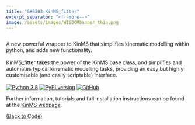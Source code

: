 ```yaml
---
title: "&#8203;KinMS_fitter"
excerpt_separator: "<!--more-->"
image: /assets/images/WISDOMbanner_thin.png
---
```

<figure style="width: 200px" class="align-left"><a href="{{ site.baseurl }}{{page.url}}">
  <img src="{{ site.url }}{{ site.baseurl }}/assets/images/Fitter_image.png" alt=""></a>
</figure>


A new powerful wrapper to KinMS that simplifies kinematic modelling within python, and adds new functionality.<br><br>
KinMS_fitter takes the power of the KinMS base class, and simplifies and automates typical kinematic modelling tasks, providing an easy but highly customisable (and easily scriptable) interface.<br><br>
[![Python 3.8](https://img.shields.io/badge/python-3.8-blue.svg)](https://www.python.org/downloads/release/python-382/) [![PyPI version](https://badge.fury.io/py/kinms-fitter.svg)](https://badge.fury.io/py/kinms-fitter) [![GitHub](https://img.shields.io/badge/github-view%20repo-red)](https://github.com/TimothyADavis/KinMS_fitter)
<br>
<!--more-->

Further information, tutorials and full installation instructions can be found at the <a href="https://kinms.space">KinMS webpage</a>.

<a href="{{ site.url }}{{ site.baseurl }}/codes/">(Back to Code)</a>
	